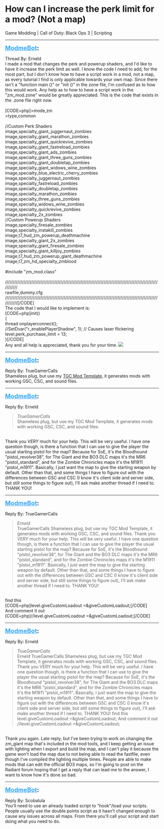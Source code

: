# How can I increase the perk limit for a mod? (Not a map)
Game Modding | Call of Duty: Black Ops 3 | Scripting

---
<strong style="font-size: 1.4em;"><span style="text-decoration: underline;text-decoration-color: #34a7f9;"><span style="color:#34a7f9;">ModmeBot</span></span>:</strong>

<p>Thread By: Erneld<br />I made a mod that changes the perk and powerup shaders, and I&#39;d like to have it increase the perk limit as well. I know the code I need to add, for the most part, but I don&#39;t know how to have a script work in a mod, not a map, as every tutorial I find is only applicable towards your own map. Since there isn&#39;t a &quot;function main ()&quot; or &quot;init ()&quot; in the zone file, I&#39;m confused as to how this would work. Any help as to how to have a script work in the &quot;zm_mod.zone&quot; would be greatly appreciated. This is the code that exists in the .zone file right now.<br /> <br />[CODE=php]&gt;mode,zm<br />&gt;type,common<br /><br />//Custom Perk Shaders<br />image,specialty_giant_juggernaut_zombies<br />image,specialty_giant_marathon_zombies<br />image,specialty_giant_quickrevive_zombies<br />image,specialty_giant_fastreload_zombies<br />image,specialty_giant_ads_zombies<br />image,specialty_giant_three_guns_zombies<br />image,specialty_giant_doubletap_zombies<br />image,specialty_giant_widows_wine_zombies<br />image,specialty_blue_electric_cherry_zombies<br />image,specialty_juggernaut_zombies<br />image,specialty_fastreload_zombies<br />image,specialty_doubletap_zombies<br />image,specialty_marathon_zombies<br />image,specialty_three_guns_zombies<br />image,specialty_widows_wine_zombies<br />image,specialty_quickrevive_zombies<br />image,specialty_2x_zombies<br />//Custom Powerup Shaders<br />image,specialty_firesale_zombies<br />image,specialty_instakill_zombies<br />image,t7_hud_zm_powerup_deathmachine<br />image,specialty_giant_2x_zombies<br />image,specialty_giant_firesale_zombies<br />image,specialty_giant_killjoy_zombies<br />image,t7_hud_zm_powerup_giant_deathmachine<br />image,t7_zm_hd_specialty_zmblood<br /><br />#include &quot;zm_mod.class&quot;<br /><br />///////////////////////////////////////////////////////////////////////////////////////////////////////////<br />rawfile,dummy.cfg<br />///////////////////////////////////////////////////////////////////////////////////////////////////////////[/CODE]<br /> The code that I would like to implement is:<br />[CODE=php]init()<br />{<br />	thread onplayerconnect();<br />	//SetDvar(&quot;r_enablePlayerShadow&quot;, 1); // Causes laser flickering<br />	level.perk_purchase_limit = 13;<br />}[/CODE]<br />Any and all help is appreciated, thank you for your time. <img style="max-width: 500px;" src="http://aviacreations.com/modme/emoticons/smile.png"></p>

---
<strong style="font-size: 1.4em;"><span style="text-decoration: underline;text-decoration-color: #34a7f9;"><span style="color:#34a7f9;">ModmeBot</span></span>:</strong>

<p>Reply By: TrueGamerCalls<br />Shameless plug, but use my <a href="http://aviacreations.com/modme/index.php?view=topic&tid=2502%5DTGC%20Mod%20Template">TGC Mod Template</a>, it generates mods with working GSC, CSC, and sound files.</p>

---
<strong style="font-size: 1.4em;"><span style="text-decoration: underline;text-decoration-color: #34a7f9;"><span style="color:#34a7f9;">ModmeBot</span></span>:</strong>

<p>Reply By: Erneld<br /><blockquote><em>TrueGamerCalls</em><br />Shameless plug, but use my TGC Mod Template, it generates mods with working GSC, CSC, and sound files.</blockquote><br /> Thank you <em>VERY </em>much for your help. This will be very useful. I have one question though, is there a function that I can use to give the player the usual starting pistol for the map? Because for SoE, it&#39;s the Bloodhound &quot;pistol_revolver38&quot;, for The Giant and the BO3 DLC maps it&#39;s the MR6 &quot;pistol_standard&quot;, and for the Zombie Chronicles maps it&#39;s the M1911 &quot;pistol_m1911&quot;. Basically, I just want the map to give the starting weapon by default. Other than that, and some things I have to figure out with the differences between GSC and CSC (I know it&#39;s client side and server side, but still some things to figure out), I&#39;ll ask make another thread if I need to. THANK YOU!</p>

---
<strong style="font-size: 1.4em;"><span style="text-decoration: underline;text-decoration-color: #34a7f9;"><span style="color:#34a7f9;">ModmeBot</span></span>:</strong>

<p>Reply By: TrueGamerCalls<br /><blockquote><em>Erneld</em><br />TrueGamerCalls Shameless plug, but use my TGC Mod Template, it generates mods with working GSC, CSC, and sound files.  Thank you VERY much for your help. This will be very useful. I have one question though, is there a function that I can use to give the player the usual starting pistol for the map? Because for SoE, it&#39;s the Bloodhound &quot;pistol_revolver38&quot;, for The Giant and the BO3 DLC maps it&#39;s the MR6 &quot;pistol_standard&quot;, and for the Zombie Chronicles maps it&#39;s the M1911 &quot;pistol_m1911&quot;. Basically, I just want the map to give the starting weapon by default. Other than that, and some things I have to figure out with the differences between GSC and CSC (I know it&#39;s client side and server side, but still some things to figure out), I&#39;ll ask make another thread if I need to. THANK YOU!  </blockquote><br /> find this<br />[CODE=php]level.giveCustomLoadout =&amp;giveCustomLoadout;[/CODE]<br />And comment it out <br />[CODE=php]//level.giveCustomLoadout =&amp;giveCustomLoadout;[/CODE]</p>

---
<strong style="font-size: 1.4em;"><span style="text-decoration: underline;text-decoration-color: #34a7f9;"><span style="color:#34a7f9;">ModmeBot</span></span>:</strong>

<p>Reply By: Erneld<br /><blockquote><em>TrueGamerCalls</em><br />Erneld TrueGamerCalls Shameless plug, but use my TGC Mod Template, it generates mods with working GSC, CSC, and sound files.  Thank you VERY much for your help. This will be very useful. I have one question though, is there a function that I can use to give the player the usual starting pistol for the map? Because for SoE, it&#39;s the Bloodhound &quot;pistol_revolver38&quot;, for The Giant and the BO3 DLC maps it&#39;s the MR6 &quot;pistol_standard&quot;, and for the Zombie Chronicles maps it&#39;s the M1911 &quot;pistol_m1911&quot;. Basically, I just want the map to give the starting weapon by default. Other than that, and some things I have to figure out with the differences between GSC and CSC (I know it&#39;s client side and server side, but still some things to figure out), I&#39;ll ask make another thread if I need to. THANK YOU!    find this level.giveCustomLoadout =&amp;giveCustomLoadout; And comment it out  //level.giveCustomLoadout =&amp;giveCustomLoadout;</blockquote><br /> Thank you again. Late reply, but I&#39;ve been trying to work on changing the zm_giant map that&#39;s included in the mod tools, and I keep getting an issue with lighting when I export and build the map, and I can&#39;t play it because the game won&#39;t load the map due to not being able to read the fastfile, even though I&#39;ve compiled the lighting multiple times. People are able to make mods that can edit the official BO3 maps, so I&#39;m going to post on the Radiant forum hoping that I get a reply that can lead me to the answer, I want to know how it&#39;s done so bad.</p>

---
<strong style="font-size: 1.4em;"><span style="text-decoration: underline;text-decoration-color: #34a7f9;"><span style="color:#34a7f9;">ModmeBot</span></span>:</strong>

<p>Reply By: Scobalula<br />You&#39;ll need to use an already loaded script to &quot;hook&quot;/load your scripts. People usually use the double points script as it hasn&#39;t changed enough to cause any issues across all maps. From there you&#39;ll call your script and start doing what you need to do.</p>
